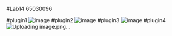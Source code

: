 #Lab14 65030096

#plugin1
![image](https://github.com/ThanaloekKaisai/COM-LAB-I-LabSheet-Week-14-65030096/assets/144195683/036b0b79-530c-4462-9e0b-1c3a5518c00d)
#plugin2
![image](https://github.com/ThanaloekKaisai/COM-LAB-I-LabSheet-Week-14-65030096/assets/144195683/93853877-17ec-4ecd-82f2-f168e6df9673)
#plugin3
![image](https://github.com/ThanaloekKaisai/COM-LAB-I-LabSheet-Week-14-65030096/assets/144195683/5cabcaa9-6914-4516-80e6-ed3deef9a202)
#plugin4
![Uploading image.png…]()

